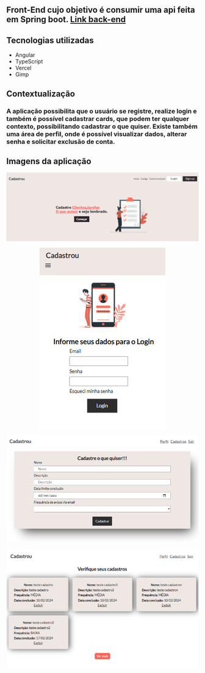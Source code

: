 ## Front-End cujo objetivo é consumir uma api feita em Spring boot. **[Link back-end](https://github.com/MarcosViniSil/Cadastrou-BackEnd)**

## Tecnologias utilizadas
- Angular
- TypeScript
- Vercel
- Gimp

## Contextualização
### A aplicação possibilita que o usuário se registre, realize login e também é possível cadastrar cards, que podem ter qualquer contexto, possibilitando cadastrar o que quiser. Existe também uma área de perfil, onde é possível visualizar dados, alterar senha e solicitar exclusão de conta. 

## Imagens da aplicação

<p align="center">
  <img src="./src/assets/images/github/initial.PNG" alt="swagger documentation1">
</p>
<p align="center">
  <img src="./src/assets/images/github/login.PNG" alt="swagger documentation1">
</p>
<p align="center">
  <img src="./src/assets/images/github/register.PNG" alt="swagger documentation1">
</p>
<p align="center">
  <img src="./src/assets/images/github/card-register.PNG" alt="swagger documentation1">
</p>